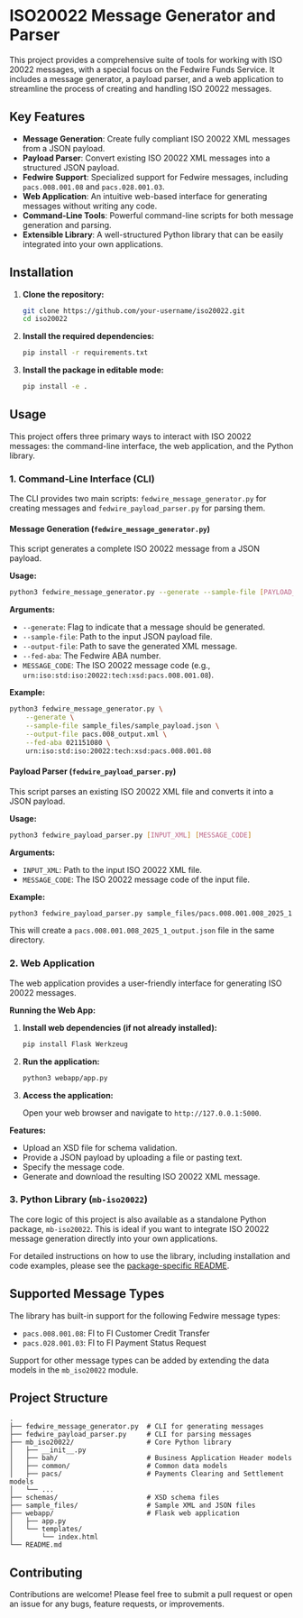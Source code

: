 # ISO20022 Message Generator and Parser

This project provides a comprehensive suite of tools for working with ISO 20022 messages, with a special focus on the Fedwire Funds Service. It includes a message generator, a payload parser, and a web application to streamline the process of creating and handling ISO 20022 messages.

## Key Features

-   **Message Generation**: Create fully compliant ISO 20022 XML messages from a JSON payload.
-   **Payload Parser**: Convert existing ISO 20022 XML messages into a structured JSON payload.
-   **Fedwire Support**: Specialized support for Fedwire messages, including `pacs.008.001.08` and `pacs.028.001.03`.
-   **Web Application**: An intuitive web-based interface for generating messages without writing any code.
-   **Command-Line Tools**: Powerful command-line scripts for both message generation and parsing.
-   **Extensible Library**: A well-structured Python library that can be easily integrated into your own applications.

## Installation

1.  **Clone the repository:**

    ```bash
    git clone https://github.com/your-username/iso20022.git
    cd iso20022
    ```

2.  **Install the required dependencies:**

    ```bash
    pip install -r requirements.txt
    ```

3.  **Install the package in editable mode:**

    ```bash
    pip install -e .
    ```

## Usage

This project offers three primary ways to interact with ISO 20022 messages: the command-line interface, the web application, and the Python library.

### 1. Command-Line Interface (CLI)

The CLI provides two main scripts: `fedwire_message_generator.py` for creating messages and `fedwire_payload_parser.py` for parsing them.

#### Message Generation (`fedwire_message_generator.py`)

This script generates a complete ISO 20022 message from a JSON payload.

**Usage:**

```bash
python3 fedwire_message_generator.py --generate --sample-file [PAYLOAD_FILE] --output-file [OUTPUT_XML] --fed-aba [ABA_NUMBER] [MESSAGE_CODE]
```

**Arguments:**

-   `--generate`: Flag to indicate that a message should be generated.
-   `--sample-file`: Path to the input JSON payload file.
-   `--output-file`: Path to save the generated XML message.
-   `--fed-aba`: The Fedwire ABA number.
-   `MESSAGE_CODE`: The ISO 20022 message code (e.g., `urn:iso:std:iso:20022:tech:xsd:pacs.008.001.08`).

**Example:**

```bash
python3 fedwire_message_generator.py \
    --generate \
    --sample-file sample_files/sample_payload.json \
    --output-file pacs.008_output.xml \
    --fed-aba 021151080 \
    urn:iso:std:iso:20022:tech:xsd:pacs.008.001.08
```

#### Payload Parser (`fedwire_payload_parser.py`)

This script parses an existing ISO 20022 XML file and converts it into a JSON payload.

**Usage:**

```bash
python3 fedwire_payload_parser.py [INPUT_XML] [MESSAGE_CODE]
```

**Arguments:**

-   `INPUT_XML`: Path to the input ISO 20022 XML file.
-   `MESSAGE_CODE`: The ISO 20022 message code of the input file.

**Example:**

```bash
python3 fedwire_payload_parser.py sample_files/pacs.008.001.008_2025_1.xml pacs.008.001.08
```

This will create a `pacs.008.001.008_2025_1_output.json` file in the same directory.

### 2. Web Application

The web application provides a user-friendly interface for generating ISO 20022 messages.

**Running the Web App:**

1.  **Install web dependencies (if not already installed):**

    ```bash
    pip install Flask Werkzeug
    ```

2.  **Run the application:**

    ```bash
    python3 webapp/app.py
    ```

3.  **Access the application:**

    Open your web browser and navigate to `http://127.0.0.1:5000`.

**Features:**

-   Upload an XSD file for schema validation.
-   Provide a JSON payload by uploading a file or pasting text.
-   Specify the message code.
-   Generate and download the resulting ISO 20022 XML message.

### 3. Python Library (`mb-iso20022`)

The core logic of this project is also available as a standalone Python package, `mb-iso20022`. This is ideal if you want to integrate ISO 20022 message generation directly into your own applications.

For detailed instructions on how to use the library, including installation and code examples, please see the [package-specific README](./mb_iso20022/README.md).


## Supported Message Types

The library has built-in support for the following Fedwire message types:

-   `pacs.008.001.08`: FI to FI Customer Credit Transfer
-   `pacs.028.001.03`: FI to FI Payment Status Request

Support for other message types can be added by extending the data models in the `mb_iso20022` module.

## Project Structure

```
.
├── fedwire_message_generator.py  # CLI for generating messages
├── fedwire_payload_parser.py     # CLI for parsing messages
├── mb_iso20022/                  # Core Python library
│   ├── __init__.py
│   ├── bah/                      # Business Application Header models
│   ├── common/                   # Common data models
│   ├── pacs/                     # Payments Clearing and Settlement models
│   └── ...
├── schemas/                      # XSD schema files
├── sample_files/                 # Sample XML and JSON files
├── webapp/                       # Flask web application
│   ├── app.py
│   └── templates/
│       └── index.html
└── README.md
```

## Contributing

Contributions are welcome! Please feel free to submit a pull request or open an issue for any bugs, feature requests, or improvements.

